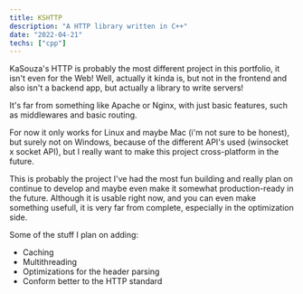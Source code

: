 ```yaml
---
title: KSHTTP
description: "A HTTP library written in C++"
date: "2022-04-21"
techs: ["cpp"]
---
```

KaSouza's HTTP is probably the most different project in this portfolio, it isn't even for the Web! Well, actually it kinda is, but not in the frontend and also isn't a backend app, but actually a library to write servers!

It's far from something like Apache or Nginx, with just basic features, such as middlewares and basic routing.

For now it only works for Linux and maybe Mac (i'm not sure to be honest), but surely not on Windows, because of the different API's used (winsocket x socket API), but I really want to make this project cross-platform in the future.

This is probably the project I've had the most fun building and really plan on continue to develop and maybe even make it somewhat production-ready in the future. Although it is usable right now, and you can even make something usefull, it is very far from complete, especially in the optimization side.

Some of the stuff I plan on adding:
- Caching
- Multithreading
- Optimizations for the header parsing
- Conform better to the HTTP standard
